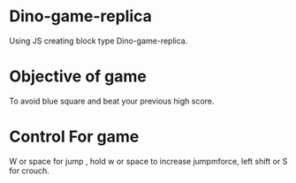 # Dino-game-replica
Using JS creating block type Dino-game-replica.

# Objective of game
To avoid blue square and beat your previous high score.

# Control For game
W or space for jump , hold w or space to increase jumpmforce,  left shift or S for crouch.

